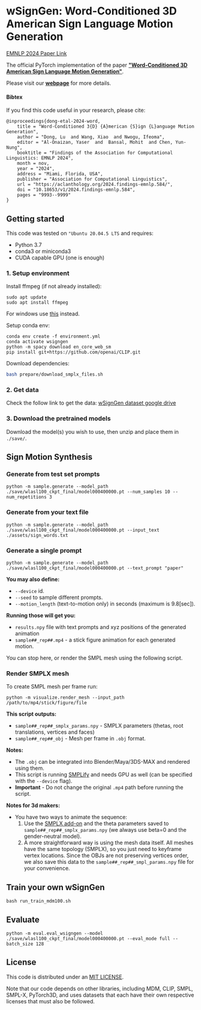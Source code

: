 # wSignGen: Word-Conditioned 3D American Sign Language Motion Generation


[EMNLP 2024 Paper Link](https://aclanthology.org/2024.findings-emnlp.584)


The official PyTorch implementation of the paper [**"Word-Conditioned 3D American Sign Language Motion Generation"**](https://aclanthology.org/2024.findings-emnlp.584/).

Please visit our [**webpage**](https://dongludeeplearning.github.io/wSignGen.html) for more details.



#### Bibtex
If you find this code useful in your research, please cite:

```
@inproceedings{dong-etal-2024-word,
    title = "Word-Conditioned 3{D} {A}merican {S}ign {L}anguage Motion Generation",
    author = "Dong, Lu  and Wang, Xiao  and Nwogu, Ifeoma",
    editor = "Al-Onaizan, Yaser  and  Bansal, Mohit  and Chen, Yun-Nung",
    booktitle = "Findings of the Association for Computational Linguistics: EMNLP 2024",
    month = nov,
    year = "2024",
    address = "Miami, Florida, USA",
    publisher = "Association for Computational Linguistics",
    url = "https://aclanthology.org/2024.findings-emnlp.584/",
    doi = "10.18653/v1/2024.findings-emnlp.584",
    pages = "9993--9999"
}
```


## Getting started

This code was tested on `"Ubuntu 20.04.5 LTS` and requires:

* Python 3.7
* conda3 or miniconda3
* CUDA capable GPU (one is enough)

### 1. Setup environment

Install ffmpeg (if not already installed):

```shell
sudo apt update
sudo apt install ffmpeg
```
For windows use [this](https://www.geeksforgeeks.org/how-to-install-ffmpeg-on-windows/) instead.

Setup conda env:
```shell
conda env create -f environment.yml
conda activate wsigngen
python -m spacy download en_core_web_sm
pip install git+https://github.com/openai/CLIP.git
```

Download dependencies:

```bash
bash prepare/download_smplx_files.sh
```


### 2. Get data


Check the follow link to get the data:
[wSignGen dataset google drive](https://drive.google.com/drive/folders/1coa5-DuI3foXNyKAeu28bL3tZ0J4XG9r?usp=sharing) 



### 3. Download the pretrained models

Download the model(s) you wish to use, then unzip and place them in `./save/`. 



## Sign Motion Synthesis


### Generate from test set prompts

```shell
python -m sample.generate --model_path ./save/wlasl100_ckpt_final/model000400000.pt --num_samples 10 --num_repetitions 3
```

### Generate from your text file

```shell
python -m sample.generate --model_path ./save/wlasl100_ckpt_final/model000400000.pt --input_text ./assets/sign_words.txt
```

### Generate a single prompt

```shell
python -m sample.generate --model_path ./save/wlasl100_ckpt_final/model000400000.pt --text_prompt "paper"
```



**You may also define:**
* `--device` id.
* `--seed` to sample different prompts.
* `--motion_length` (text-to-motion only) in seconds (maximum is 9.8[sec]).

**Running those will get you:**

* `results.npy` file with text prompts and xyz positions of the generated animation
* `sample##_rep##.mp4` - a stick figure animation for each generated motion.


You can stop here, or render the SMPL mesh using the following script.

### Render SMPLX mesh

To create SMPL mesh per frame run:

```shell
python -m visualize.render_mesh --input_path /path/to/mp4/stick/figure/file
```

**This script outputs:**
* `sample##_rep##_smplx_params.npy` - SMPLX parameters (thetas, root translations, vertices and faces)
* `sample##_rep##_obj` - Mesh per frame in `.obj` format.

**Notes:**
* The `.obj` can be integrated into Blender/Maya/3DS-MAX and rendered using them.
* This script is running [SMPLify](https://smplify.is.tue.mpg.de/) and needs GPU as well (can be specified with the `--device` flag).
* **Important** - Do not change the original `.mp4` path before running the script.

**Notes for 3d makers:**
* You have two ways to animate the sequence:
  1. Use the [SMPLX add-on](https://github.com/Meshcapade/SMPL_blender_addon) and the theta parameters saved to `sample##_rep##_smplx_params.npy` (we always use beta=0 and the gender-neutral model).
  1. A more straightforward way is using the mesh data itself. All meshes have the same topology (SMPLX), so you just need to keyframe vertex locations. 
     Since the OBJs are not preserving vertices order, we also save this data to the `sample##_rep##_smpl_params.npy` file for your convenience.



## Train your own wSignGen


```shell
bash run_train_mdm100.sh
```


## Evaluate


```shell
python -m eval.eval_wsigngen --model ./save/wlasl100_ckpt_final/model000400000.pt --eval_mode full --batch_size 128 
```


## License
This code is distributed under an [MIT LICENSE](LICENSE).

Note that our code depends on other libraries, including MDM, CLIP, SMPL, SMPL-X, PyTorch3D, and uses datasets that each have their own respective licenses that must also be followed.
